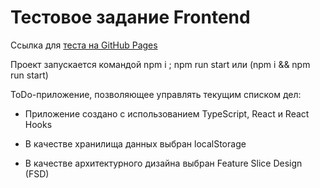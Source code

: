 # Тестовое задание Frontend

Ссылка для [теста на GitHub Pages](https://robertd2000.github.io/todo-test-task/)

Проект запускается командой npm i ; npm run start или (npm i && npm run start)

ToDo-приложение, позволяющее управлять текущим списком дел:

- Приложение создано с использованием TypeScript, React и React Hooks

- В качестве хранилища данных выбран localStorage

- В качестве архитектурного дизайна выбран Feature Slice Design (FSD)
